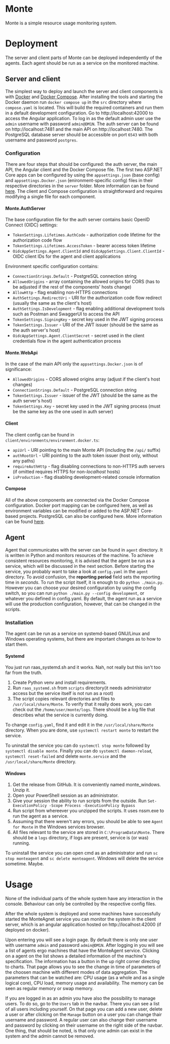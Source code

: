 # Monte
Monte is a simple resource usage monitoring system.

# Deployment
The server and client parts of Monte can be deployed independently of the agents. Each agent should be run as a service on the monitored machine.

## Server and client
The simplest way to deploy and launch the server and client components is with [Docker](https://www.docker.com/) and [Docker Compose](https://docs.docker.com/compose/). After installing the tools and starting the Docker daemon run `docker compose up` in the `src` directory where `compose.yaml` is located. This will build the required containers and run them in a default development configuration. Go to http://localhost:42000 to access the Angular application. To log in as the default admin user use the `admin` username with password `admin@DM1N`. The auth server can be found on http://localhost:7481 and the main API on http://localhost:7480. The PostgreSQL database server should be accessible on port `6543` with both username and password `postgres`.

### Configuration
There are four steps that should be configured: the auth server, the main API, the Angular client and the Docker Compose file.
The first two ASP.NET Core apps can be configured by using the `appsettings.json` (base config) and `appsettings.Docker.json` (enironment-specific config) files in their respective directories in the `server` folder. More information can be found [here](https://learn.microsoft.com/en-us/aspnet/core/fundamentals/configuration/?view=aspnetcore-7.0). The client and Compose configuration is straightforward and requires modifying a single file for each component.

#### Monte.AuthServer
The base configuration file for the auth server contains basic OpenID Connect (OIDC) settings:
- `TokenSettings.Lifetimes.AuthCode` - authorization code lifetime for the authorization code flow
- `TokenSettings.Lifetimes.AccessToken` - bearer access token lifetime
- `OidcAppSettings.Agent.ClientId` and `OidcAppSettings.Client.ClientId` - OIDC client IDs for the agent and client applications

Environment specific configuration contains:
- `ConnectionStrings.Default` - PostgreSQL connection string
- `AllowedOrigins` - array containing the allowed origins for CORS (has to be adjusted if the rest of the components' hosts change)
- `AllowHttp` - flag enabling non-HTTPS connections
- `AuthSettings.RedirectUri` - URI for the authorization code flow redirect (usually the same as the client's host)
- `AuthSettings.IsDevelopment` - flag enabling additional development tools such as Postman and SwaggerUI to access the API
- `TokenSettings.SigningKey` - secret key used in the JWT signing process
- `TokenSettings.Issuer` - URI of the JWT issuer (should be the same as the auth server's host)
- `OidcAppSettings.Agent.ClientSecret` - secret used in the client credentials flow in the agent authentication process

#### Monte.WebApi
In the case of the main API only the `appsettings.Docker.json` is of significance:
- `AllowedOrigins` - CORS allowed origins array (adjust if the client's host changes)
- `ConnectionStrings.Default` - PostgreSQL connection string
- `TokenSettings.Issuer` - issuer of the JWT (should be the same as the auth server's host)
- `TokenSettings.Key` - secret key used in the JWT signing process (must be the same key as the one used in auth server)

#### Client
The client config can be found in `client/environments/environment.docker.ts`:
- `apiUrl` - URI pointing to the main Monte API (including the `/api/` suffix)
- `authRootUrl` - URI pointing to the auth token issuer (host only, without any paths)
- `requireAuthHttp` - flag disabling connections to non-HTTPS auth servers (if omitted requires HTTPS for non-*localhost* hosts)
- `isProduction` - flag disabling development-related console information

#### Compose
All of the above components are connected via the Docker Compose configuration. Docker port mapping can be configured here, as well as environment variables can be modified or added to the ASP.NET Core-based projects. PostgreSQL can also be configured here. More information can be found [here](https://docs.docker.com/compose/compose-file/).

## Agent
Agent that communicates with the server can be found in `agent` directory. It is written in Python and monitors resources of the machine. To achieve consistent resources monitoring, it is advised that the agent be run as a service, which will be discussed in the next section. Before starting the service, you probably want to take a look at `config.yaml` in the `agent` directory. To avoid confusion, the **reporting period** field sets the reporting time in *seconds*. To run the script itself, it is enough to do `python ./main.py`. However you can choose your desired configuration by using the config switch, so you can run `python ./main.py --config development`, or whatever you defined in config.yaml. By default, the agent run as a service will use the production configuration, however, that can be changed in the scripts.
### Installation
The agent can be run as a service on systemd-based GNU/Linux and Windows operating systems, but there are important changes as to how to start them.
#### Systemd
You just run raas_systemd.sh and it works. Nah, not really but this isn't too far from the truth.

1. Create Python venv and install requirements.
2. Run `raas_systemd.sh` from `scripts` directory(it needs administrator access but the service itself is not run as a root)
3. The script copies relevant directories and files to `/usr/local/share/Monte`. To verify that it really does work, you can check out the `/home/user/monte/logs`. There should be a log file that describes what the service is currently doing.

To change `config.yaml`, find it and edit it in the `/usr/local/share/Monte` directory. When you are done, use `systemctl restart monte` to restart the service.

To uninstall the service you can do `systemctl stop monte` followed by `systemctl disable monte`. Finally you can do `systemctl daemon-reload`, `systemctl reset-failed` and delete `monte.service` and the `/usr/local/share/Monte` directory. 

#### Windows 
1. Get the release from GitHub. It is conveniently named monte_windows. Unzip it.
2. Open your PowerShell session as an administrator.
3. Give your session the ability to run scripts from the outside. Run `Set-ExecutionPolicy -Scope Process -ExecutionPolicy Bypass`
4. Run script from whereever you unzipped the scripts. It uses nssm.exe to run the agent as a service.
5. Assuming that there weren't any errors, you should be able to see `Agent for Monte` in the Windows services browser. 
6. All files relevant to the service are stored in `C:\ProgramData\Monte`. There should be a `logs` directory, if logs are present, service is (or was) running.

To uninstall the service you can open cmd as an administrator and run `sc stop monteagent` and `sc delete monteagent`. Windows will delete the service sometime. Maybe.

# Usage
None of the individual parts of the whole system have any interaction in the console. Behaviour can only be controlled by the respective config files. 

After the whole system is deployed and some machines have successfully started the MonteAgnet service you can monitor the system in the client server, which is an angular application hosted on http://localhost:42000 (if deployed on docker). 

Upon entering you will see a login page. By default there is only one user with username `admin` and password `admin@DM1N`. After logging in you will see a list of agents ergo machines that have the MonteAgent service. Clicking on a agent on the list shows a detailed information of the machine's specification. The information has a button in the up right corner directing to charts. That page allows you to see the change in time of parameters of the choosen machine with different modes of data aggregation. The parameters that can be watched are: CPU usage (as a whole and as a single logical core), CPU load, memory usage and availability. The memory can be seen as regular memory or swap memory.

If you are logged in as an admin you have also the possibility to manage users. To do so, go to the `Users` tab in the navbar. There you can see a list of all users including yourself. On that page you can add a new user, delete a user or after clicking on the `Manage` button on a user you can change thair username and password. 
A regular user can also change their username and password by clicking on their username on the right side of the navbar. 
One thing, that should be noted, is that only one admin can exist in the system and the admin cannot be removed.